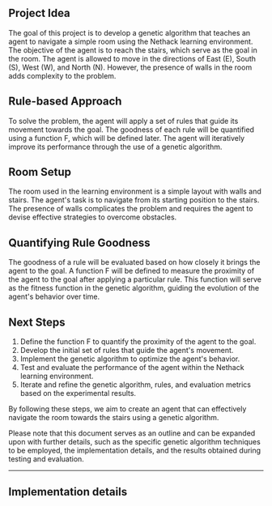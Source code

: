 
## Project Idea

The goal of this project is to develop a genetic algorithm that teaches an agent to navigate a simple room using the Nethack learning environment. The objective of the agent is to reach the stairs, which serve as the goal in the room. The agent is allowed to move in the directions of East (E), South (S), West (W), and North (N). However, the presence of walls in the room adds complexity to the problem.

## Rule-based Approach

To solve the problem, the agent will apply a set of rules that guide its movement towards the goal. The goodness of each rule will be quantified using a function F, which will be defined later. The agent will iteratively improve its performance through the use of a genetic algorithm.

## Room Setup

The room used in the learning environment is a simple layout with walls and stairs. The agent's task is to navigate from its starting position to the stairs. The presence of walls complicates the problem and requires the agent to devise effective strategies to overcome obstacles.

## Quantifying Rule Goodness

The goodness of a rule will be evaluated based on how closely it brings the agent to the goal. A function F will be defined to measure the proximity of the agent to the goal after applying a particular rule. This function will serve as the fitness function in the genetic algorithm, guiding the evolution of the agent's behavior over time.

## Next Steps

1. Define the function F to quantify the proximity of the agent to the goal.
2. Develop the initial set of rules that guide the agent's movement.
3. Implement the genetic algorithm to optimize the agent's behavior.
4. Test and evaluate the performance of the agent within the Nethack learning environment.
5. Iterate and refine the genetic algorithm, rules, and evaluation metrics based on the experimental results.

By following these steps, we aim to create an agent that can effectively navigate the room towards the stairs using a genetic algorithm.

Please note that this document serves as an outline and can be expanded upon with further details, such as the specific genetic algorithm techniques to be employed, the implementation details, and the results obtained during testing and evaluation.

--- 

## Implementation details